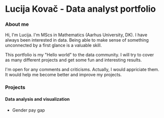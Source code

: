 # Lucija Kovač - Data analyst portfolio
### About me
Hi, I'm Lucija. I'm MScs in Mathematics (Aarhus University, DK). I have always been interested in data. Being able to make sense of something unconnected by a first glance is a valuable skill.

This portfolio is my "Hello world" to the data community. I will try to cover as many different projects and get some fun and interesting results. 

I'm open for any comments and criticisms. Actually, I would appriciate them. It would help me become better and improve my projects.

### Projects

#### Data analysis and visualization
- Gender pay gap


